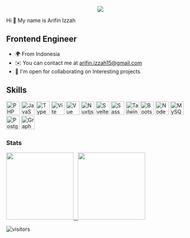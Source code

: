 <p align="center">
  <img src="https://media3.giphy.com/media/ERc5g8ThElMQM/giphy.gif">
</p>

Hi 👋 My name is Arifin Izzah

Frontend Engineer
----------------
* 🌍 From Indonesia
* ✉️ You can contact me at [arifin.izzah15@gmail.com](mailto:arifin.izzah15@gmail.com)
* 🤝 I'm open for collaborating on Interesting projects

<!--<p align="center">
  <br>
  <img src="https://media3.giphy.com/media/MEFVcuRIoVETUMYZEe/giphy.gif" width="200px">
  <br><br>
  Hi, it's me Arifin Izzah. You can call me Arifin :)
  <br><br>
  :hearts: I love writing and sharing things, you can check my <a href="https://medium.com/@arifineu/">Medium</a> and <a href="https://www.instagram.com/infinitedevsign/">Infinite Devsign</a> Instagram account to see my creation
  <br>
  I also love UI & UX design, you can also check my <a href="https://dribbble.com/arifineu">Dribbble</a> account
  <samp>
    <br><br>
    Wanna collaborate? or maybe ask something? I'm open for frontend projects. 
  </samp>
</p>

### Contacts
- Email: <a href="mailto:arifin@poteto.dev">arifin.izzah15@gmail.com</a>
- Facebook: <a href="https://www.facebook.com/arifinizz/">https://www.facebook.com/arifinizz/</a>
- Instagram: <a href="https://www.instagram.com/arifin_izz/">https://www.instagram.com/arifineu/</a>
- Telegram: <a href="https://t.me/arifin_izz">https://t.me/arifineu</a>-->

## Skills
<p align="left">
  <a href="https://www.php.net/" target="_blank" rel="noreferrer"><img src="https://raw.githubusercontent.com/danielcranney/readme-generator/main/public/icons/skills/php-colored.svg" width="36" height="36" alt="PHP" /></a>
  <a href="https://developer.mozilla.org/en-US/docs/Web/JavaScript" target="_blank" rel="noreferrer"><img src="https://raw.githubusercontent.com/danielcranney/readme-generator/main/public/icons/skills/javascript-colored.svg" width="36" height="36" alt="JavaScript" /></a>
  <a href="https://www.typescriptlang.org/" target="_blank" rel="noreferrer"><img src="https://raw.githubusercontent.com/danielcranney/readme-generator/main/public/icons/skills/typescript-colored.svg" width="36" height="36" alt="TypeScript" /></a>
  <a href="https://vitejs.dev/" target="_blank" rel="noreferrer"><img src="https://raw.githubusercontent.com/danielcranney/readme-generator/main/public/icons/skills/vite-colored.svg" width="36" height="36" alt="Vite" /></a>
  <a href="https://vuejs.org/" target="_blank" rel="noreferrer"><img src="https://raw.githubusercontent.com/danielcranney/readme-generator/main/public/icons/skills/vuejs-colored.svg" width="36" height="36" alt="Vue" /></a>
  <a href="https://nuxtjs.org/" target="_blank" rel="noreferrer"><img src="https://raw.githubusercontent.com/danielcranney/readme-generator/main/public/icons/skills/nuxtjs-colored.svg" width="36" height="36" alt="Nuxtjs" /></a>
  <a href="https://svelte.dev/" target="_blank" rel="noreferrer"><img src="https://raw.githubusercontent.com/danielcranney/readme-generator/main/public/icons/skills/svelte-colored.svg" width="36" height="36" alt="Svelte" /></a>
  <a href="https://sass-lang.com/" target="_blank" rel="noreferrer"><img src="https://raw.githubusercontent.com/danielcranney/readme-generator/main/public/icons/skills/sass-colored.svg" width="36" height="36" alt="Sass" /></a>
  <a href="https://tailwindcss.com/" target="_blank" rel="noreferrer"><img src="https://raw.githubusercontent.com/danielcranney/readme-generator/main/public/icons/skills/tailwindcss-colored.svg" width="36" height="36" alt="TailwindCSS" /></a>
  <a href="https://getbootstrap.com/" target="_blank" rel="noreferrer"><img src="https://raw.githubusercontent.com/danielcranney/readme-generator/main/public/icons/skills/bootstrap-colored.svg" width="36" height="36" alt="Bootstrap" /></a>
  <a href="https://nodejs.org/en/" target="_blank" rel="noreferrer"><img src="https://raw.githubusercontent.com/danielcranney/readme-generator/main/public/icons/skills/nodejs-colored.svg" width="36" height="36" alt="NodeJS" /></a>
  <a href="https://www.mysql.com/" target="_blank" rel="noreferrer"><img src="https://raw.githubusercontent.com/danielcranney/readme-generator/main/public/icons/skills/mysql-colored.svg" width="36" height="36" alt="MySQL" /></a>
  <a href="https://www.postgresql.org/" target="_blank" rel="noreferrer"><img src="https://raw.githubusercontent.com/danielcranney/readme-generator/main/public/icons/skills/postgresql-colored.svg" width="36" height="36" alt="PostgreSQL" /></a>
  <a href="https://graphql.org/" target="_blank" rel="noreferrer"><img src="https://raw.githubusercontent.com/danielcranney/readme-generator/main/public/icons/skills/graphql-colored.svg" width="36" height="36" alt="GraphQL" /></a>
</p>

                    

### Stats
<p align="left">
<a href="https://github.com/arifineu">
  <img height="180em" src="https://github-readme-stats-eight-theta.vercel.app/api?username=arifineu&show_icons=true&theme=algolia&include_all_commits=true&count_private=true"/>
  &nbsp;
  <img height="180em" src="https://github-readme-stats-eight-theta.vercel.app/api/top-langs/?username=arifineu&layout=compact&langs_count=8&theme=algolia"/>
</a>
</p>

![visitors](https://visitor-badge.laobi.icu/badge?page_id=arifinizzah.arifinizzah) 

<!--
**arifinizzah/arifinizzah** is a ✨ _special_ ✨ repository because its `README.md` (this file) appears on your GitHub profile.

Here are some ideas to get you started:

- 🔭 I’m currently working on ...
- 🌱 I’m currently learning ...
- 👯 I’m looking to collaborate on ...
- 🤔 I’m looking for help with ...
- 💬 Ask me about ...
- 📫 How to reach me: ...
- 😄 Pronouns: ...
- ⚡ Fun fact: ...
-->

